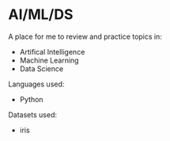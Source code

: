 # AI/ML/DS
A place for me to review and practice topics in:
- Artifical Intelligence
- Machine Learning
- Data Science

Languages used:
- Python

Datasets used:
- iris
